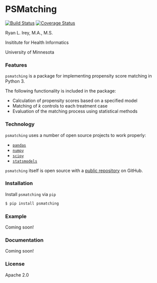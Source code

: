 # PSMatching

[![Build Status](https://travis-ci.org/rlirey/psmatching.svg?branch=master)](https://travis-ci.org/rlirey/psmatching)
[![Coverage Status](https://coveralls.io/repos/github/rlirey/psmatching/badge.svg?branch=master)](https://coveralls.io/github/rlirey/psmatching?branch=master)

Ryan L. Irey, M.A., M.S.

Insititute for Health Informatics

University of Minnesota

### Features
`psmatching` is a package for implementing propensity score matching in Python 3.

The following functionality is included in the package:
  - Calculation of propensity scores based on a specified model
  - Matching of _k_ controls to each treatment case
  - Evaluation of the matching process using statistical methods

### Technology

`psmatching` uses a number of open source projects to work properly:

* [`pandas`](https://pandas.pydata.org/)
* [`numpy`](https://www.numpy.org/)
* [`scipy`](https://www.scipy.org/)
* [`statsmodels`](https://www.statsmodels.org/stable/index.html)

`psmatching` itself is open source with a [public repository](https://github.com/rlirey/psmatching) on GitHub.

### Installation
Install `psmatching` via `pip`
```sh
$ pip install psmatching
```
### Example
Coming soon!

### Documentation
Coming soon!

### License
Apache 2.0

